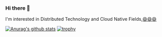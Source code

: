 ### Hi there 👋

<!--
**anigkus/anigkus** is a ✨ _special_ ✨ repository because its `README.md` (this file) appears on your GitHub profile.

Here are some ideas to get you started:

- 🔭 I’m currently working on ...
- 🌱 I’m currently learning ...
- 👯 I’m looking to collaborate on ...
- 🤔 I’m looking for help with ...
- 💬 Ask me about ...
- 📫 How to reach me: ...
- 😄 Pronouns: ...
- ⚡ Fun fact: ...
-->

I'm interested in Distributed Technology and Cloud Native Fields,[😄😄😄](https://anigkus.github.io)


[![Anurag's github stats](https://github-readme-stats.vercel.app/api?username=anigkus)](https://github.com/anuraghazra/github-readme-stats)
[![trophy](https://github-profile-trophy.vercel.app/?username=anigkus&theme=onedark)](https://github.com/ryo-ma/github-profile-trophy)
